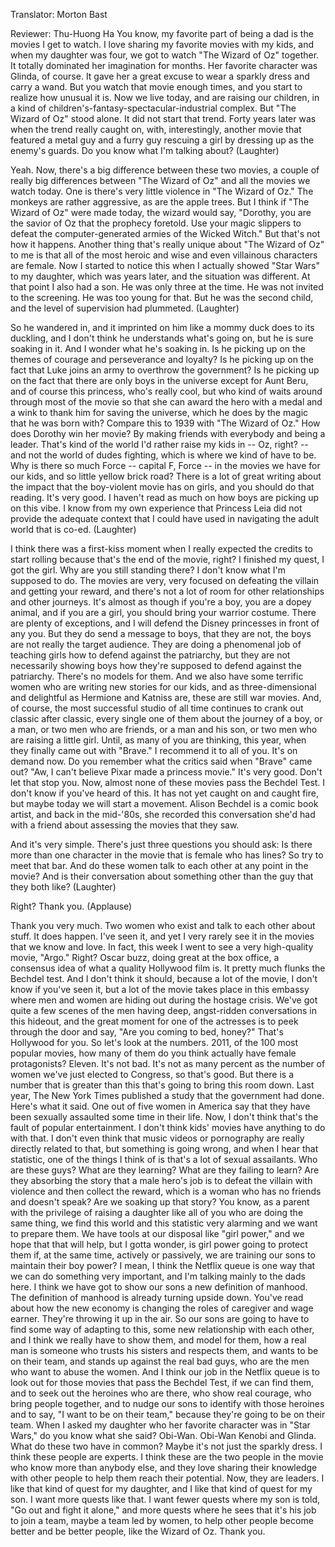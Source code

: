 

Translator: Morton Bast

Reviewer: Thu-Huong Ha
You know, my favorite part of being a dad
is the movies I get to watch.
I love sharing my favorite movies with my kids,
and when my daughter was four,
we got to watch &quot;The Wizard of Oz&quot; together.
It totally dominated her imagination for months.
Her favorite character was Glinda, of course.
It gave her a great excuse to wear a sparkly dress
and carry a wand.
But you watch that movie enough times,
and you start to realize how unusual it is.
Now we live today, and are raising our children,
in a kind of children&#39;s-fantasy-spectacular-industrial complex.
But &quot;The Wizard of Oz&quot; stood alone.
It did not start that trend.
Forty years later was when the trend really caught on,
with, interestingly, another movie
that featured a metal guy
and a furry guy
rescuing a girl by dressing up as the enemy&#39;s guards.
Do you know what I&#39;m talking about? 
(Laughter)

Yeah.
Now, there&#39;s a big difference between these two movies,
a couple of really big differences between &quot;The Wizard of Oz&quot;
and all the movies we watch today.
One is there&#39;s very little violence in &quot;The Wizard of Oz.&quot;
The monkeys are rather aggressive, as are the apple trees.
But I think if &quot;The Wizard of Oz&quot; were made today,
the wizard would say, &quot;Dorothy, you are the savior of Oz
that the prophecy foretold.
Use your magic slippers to defeat
the computer-generated armies of the Wicked Witch.&quot;
But that&#39;s not how it happens.
Another thing that&#39;s really unique about &quot;The Wizard of Oz&quot;
to me is that all of the most heroic
and wise and even villainous characters
are female.
Now I started to notice this
when I actually showed &quot;Star Wars&quot; to my daughter,
which was years later, and the situation was different.
At that point I also had a son.
He was only three at the time.
He was not invited to the screening. He was too young for that.
But he was the second child,
and the level of supervision had plummeted. 
(Laughter)

So he wandered in,
and it imprinted on him
like a mommy duck does to its duckling,
and I don&#39;t think he understands what&#39;s going on,
but he is sure soaking in it.
And I wonder what he&#39;s soaking in.
Is he picking up on the themes of courage
and perseverance and loyalty?
Is he picking up on the fact that Luke
joins an army to overthrow the government?
Is he picking up on the fact that
there are only boys in the universe
except for Aunt Beru, and of course this princess,
who&#39;s really cool, but who kind of waits around through most of the movie
so that she can award the hero with a medal and a wink
to thank him for saving the universe, which he does
by the magic that he was born with?
Compare this to 1939 with &quot;The Wizard of Oz.&quot;
How does Dorothy win her movie?
By making friends with everybody
and being a leader.
That&#39;s kind of the world I&#39;d rather raise my kids in --
Oz, right? -- and not the world of dudes fighting,
which is where we kind of have to be.
Why is there so much Force -- capital F, Force --
in the movies we have for our kids,
and so little yellow brick road?
There is a lot of great writing about the impact
that the boy-violent movie has on girls,
and you should do that reading. It&#39;s very good.
I haven&#39;t read as much on how boys are picking up on this vibe.
I know from my own experience that
Princess Leia did not provide the adequate context
that I could have used in navigating the adult world
that is co-ed. 
(Laughter)

I think there was a first-kiss moment
when I really expected the credits to start rolling
because that&#39;s the end of the movie, right?
I finished my quest, I got the girl.
Why are you still standing there?
I don&#39;t know what I&#39;m supposed to do.
The movies are very, very focused on defeating the villain
and getting your reward, and there&#39;s not a lot of room
for other relationships and other journeys.
It&#39;s almost as though if you&#39;re a boy,
you are a dopey animal,
and if you are a girl, you should bring your warrior costume.
There are plenty of exceptions,
and I will defend the Disney princesses in front of any you.
But they do send a message to boys,
that they are not, the boys are not really the target audience.
They are doing a phenomenal job of teaching girls
how to defend against the patriarchy,
but they are not necessarily showing boys
how they&#39;re supposed to defend against the patriarchy.
There&#39;s no models for them.
And we also have some terrific women
who are writing new stories for our kids,
and as three-dimensional and delightful as Hermione and Katniss are,
these are still war movies.
And, of course, the most successful studio of all time
continues to crank out classic after classic,
every single one of them about
the journey of a boy, or a man,
or two men who are friends, or a man and his son,
or two men who are raising a little girl.
Until, as many of you are thinking, this year,
when they finally came out with &quot;Brave.&quot;
I recommend it to all of you. It&#39;s on demand now.
Do you remember what the critics said when &quot;Brave&quot; came out?
&quot;Aw, I can&#39;t believe Pixar made a princess movie.&quot;
It&#39;s very good. Don&#39;t let that stop you.
Now, almost none of these movies pass the Bechdel Test.
I don&#39;t know if you&#39;ve heard of this.
It has not yet caught on and caught fire,
but maybe today we will start a movement.
Alison Bechdel is a comic book artist,
and back in the mid-&#39;80s, she recorded this conversation
she&#39;d had with a friend about assessing the movies that they saw.

And it&#39;s very simple. There&#39;s just three questions you should ask:
Is there more than one character in the movie
that is female who has lines?
So try to meet that bar.
And do these women talk to each other at any point in the movie?
And is their conversation about something other than
the guy that they both like? 
(Laughter)

Right? Thank you. 
(Applause)

Thank you very much.
Two women who exist and talk to each other about stuff.
It does happen. I&#39;ve seen it,
and yet I very rarely see it in the movies
that we know and love.
In fact, this week I went to see
a very high-quality movie, &quot;Argo.&quot;
Right? Oscar buzz, doing great at the box office,
a consensus idea of what a quality Hollywood film is.
It pretty much flunks the Bechdel test.
And I don&#39;t think it should, because a lot of the movie,
I don&#39;t know if you&#39;ve seen it, but a lot of the movie
takes place in this embassy where men and women
are hiding out during the hostage crisis.
We&#39;ve got quite a few scenes of the men
having deep, angst-ridden conversations in this hideout,
and the great moment for one of the actresses is
to peek through the door and say, &quot;Are you coming to bed, honey?&quot;
That&#39;s Hollywood for you.
So let&#39;s look at the numbers.
2011, of the 100 most popular movies,
how many of them do you think actually have female protagonists?
Eleven. It&#39;s not bad.
It&#39;s not as many percent as the number of women
we&#39;ve just elected to Congress, so that&#39;s good.
But there is a number that is greater than this
that&#39;s going to bring this room down.
Last year, The New York Times published a study
that the government had done.
Here&#39;s what it said.
One out of five women in America
say that they have been sexually assaulted some time in their life.
Now, I don&#39;t think that&#39;s the fault of popular entertainment.
I don&#39;t think kids&#39; movies have anything to do with that.
I don&#39;t even think that
music videos or pornography are really directly related to that,
but something is going wrong,
and when I hear that statistic,
one of the things I think of is
that&#39;s a lot of sexual assailants.
Who are these guys? What are they learning?
What are they failing to learn?
Are they absorbing the story that
a male hero&#39;s job is to defeat the villain with violence
and then collect the reward, which is a woman
who has no friends and doesn&#39;t speak?
Are we soaking up that story?
You know,
as a parent with the privilege
of raising a daughter
like all of you who are doing the same thing,
we find this world and this statistic very alarming
and we want to prepare them.
We have tools at our disposal like &quot;girl power,&quot;
and we hope that that will help,
but I gotta wonder, is girl power going to protect them
if, at the same time, actively or passively,
we are training our sons to maintain their boy power?
I mean, I think the Netflix queue
is one way that we can do something very important,
and I&#39;m talking mainly to the dads here.
I think we have got to show our sons
a new definition of manhood.
The definition of manhood is already turning upside down.
You&#39;ve read about how the new economy
is changing the roles of caregiver and wage earner.
They&#39;re throwing it up in the air.
So our sons are going to have to find some way
of adapting to this, some new relationship with each other,
and I think we really have to show them, and model for them,
how a real man
is someone who trusts his sisters
and respects them, and wants to be on their team,
and stands up against the real bad guys,
who are the men who want to abuse the women.
And I think our job in the Netflix queue
is to look out for those movies that pass the Bechdel Test,
if we can find them, and to seek out the heroines
who are there,
who show real courage, who bring people together,
and to nudge our sons to identify with those heroines
and to say, &quot;I want to be on their team,&quot;
because they&#39;re going to be on their team.
When I asked my daughter who her favorite character was in &quot;Star Wars,&quot;
do you know what she said?
Obi-Wan.
Obi-Wan Kenobi and Glinda.
What do these two have in common?
Maybe it&#39;s not just the sparkly dress.
I think these people are experts.
I think these are the two people in the movie
who know more than anybody else,
and they love sharing their knowledge with other people
to help them reach their potential.
Now, they are leaders.
I like that kind of quest for my daughter,
and I like that kind of quest for my son.
I want more quests like that.
I want fewer quests where my son is told,
&quot;Go out and fight it alone,&quot;
and more quests where he sees that it&#39;s his job to join a team,
maybe a team led by women,
to help other people become better
and be better people,
like the Wizard of Oz.
Thank you.
